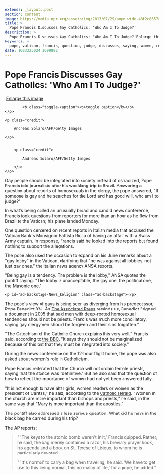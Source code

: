 ```yaml
--- 
extends: _layouts.post 
section: content 
image: https://media.npr.org/assets/img/2013/07/29/pope_wide-43f2c8657c544232a5519bf519a0c15e946fb7a3.jpg?s=1400 
title: > 
  Pope Francis Discusses Gay Catholics: 'Who Am I To Judge?' 
description: > 
  Pope Francis Discusses Gay Catholics: 'Who Am I To Judge?'Enlarge this image toggle caption Andreas Solaro/AFP/Getty Images Andreas Solaro/AFP/Getty ImagesGay people should be integrated into society instead of ostracized, Pope Francis told journalists after his weeklong trip to Brazil.Answering a question about reports of homosexuals in the clergy, the pope answered, "If someone is gay and he searches for the Lord and has good will, who am I to judge?"Francis was much more conciliatory, saying gay clergymen should be forgiven and their sins forgotten."Pope Francis reiterated that the Church will not ordain female priests, saying that the stance was "definitive." 
keywords: > 
  pope, vatican, francis, question, judge, discusses, saying, women, reports, gay, lobby, priests, catholics 
date: 1603325024.1699882 
--- 
```

<div><p class="storytitle">
      <h1>Pope Francis Discusses Gay Catholics: 'Who Am I To Judge?'</h1>
   
   
   
</p><img src="https://media.npr.org/assets/img/2013/07/29/pope_custom-29b26db5e961b7097222968c070e0f93fa301752-s1100-c15.jpg" class="img lazyOnLoad" alt="">
        <a class="enlargelink" href="https://media.npr.org/assets/img/2013/07/29/pope_custom-29b26db5e961b7097222968c070e0f93fa301752-s1200.jpg">Enlarge this image</a>
        <p class="caption-wrap">
         


            <b class="toggle-caption"><b>toggle caption</b></b>
    </p>

    <p class="credit">
        
        Andreas Solaro/AFP/Getty Images
        
    </p>
<img alt="">
    <p class="image_data">
         
        <p class="credit">
            
            Andreas Solaro/AFP/Getty Images
            
        </p>
    </p>
<p>Gay people should be integrated into society instead of ostracized, Pope Francis told journalists after his weeklong trip to Brazil. Answering a question about reports of homosexuals in the clergy, the pope answered, "If someone is gay and he searches for the Lord and has good will, who am I to judge?"</p>   <p>In what's being called an unusually broad and candid news conference, Francis took questions from reporters for more than an hour as he flew from Brazil to the Vatican; his plane landed Monday.</p>   <p>One question centered on recent reports in Italian media that accused the Vatican Bank's Monsignor Battista Ricca of having an affair with a Swiss Army captain. In response, Francis said he looked into the reports but found nothing to support the allegations.</p>   <p>The pope also used the occasion to expand on his June remarks about a "gay lobby" in the Vatican, clarifying that "he was against all lobbies, not just gay ones," the Italian news agency <a href="http://www.ansa.it/web/notizie/rubriche/english/2013/07/29/Pope-says-judgemental-gays_9090538.html">ANSA</a> reports.</p>   <p>"Being gay is a tendency. The problem is the lobby," ANSA quotes the pontiff saying. "The lobby is unacceptable, the gay one, the political one, the Masonic one."</p>   
    

    <p id="ad-backstage-News_Religion" class="ad-backstage"></p>

   <p>The pope's view of gays is being seen as diverging from his predecessor, Pope Benedict XVI. As <a href="http://hosted.ap.org/dynamic/stories/E/EU_VATICAN_POPE?SITE=AP&amp;SECTION=HOME&amp;TEMPLATE=DEFAULT">The Associated Press</a> reminds us, Benedict "signed a document in 2005 that said men with deep-rooted homosexual tendencies should not be priests. Francis was much more conciliatory, saying gay clergymen should be forgiven and their sins forgotten."</p>   <p>"The Catechism of the Catholic Church explains this very well," Francis said, according to <a href="http://www.bbc.co.uk/news/world-europe-23489702">the BBC</a>. "It says they should not be marginalized because of this but that they must be integrated into society."</p>   <p>During the news conference on the 12-hour flight home, the pope was also asked about women's role in Catholicism.</p>   <p>Pope Francis reiterated that the Church will not ordain female priests, saying that the stance was "definitive." But he also said that the question of how to reflect the importance of women had not yet been answered fully.</p>   <p>"It is not enough to have altar girls, women readers or women as the president of Caritas," he said, according to the <a href="http://www.catholicherald.com/stories/Pope-discusses-women-in-the-church-divorce-,23550">Catholic Herald</a>. "Women in the church are more important than bishops and priests," he said, in the same way that "Mary is more important than the apostles."</p>   <p>The pontiff also addressed a less serious question: What did he have in the black bag he carried during his trip?</p>   <p>The AP reports:</p>   <blockquote class="edTag"><p>" 'The keys to the atomic bomb weren't in it,' Francis quipped. Rather, he said, the bag merely contained a razor, his breviary prayer book, his agenda and a book on St. Terese of Lisieux, to whom he is particularly devoted.</p>   <p>" 'It's normal' to carry a bag when traveling, he said. 'We have to get use to this being normal, this normalcy of life,' for a pope, he added."</p>   </blockquote>
</div>